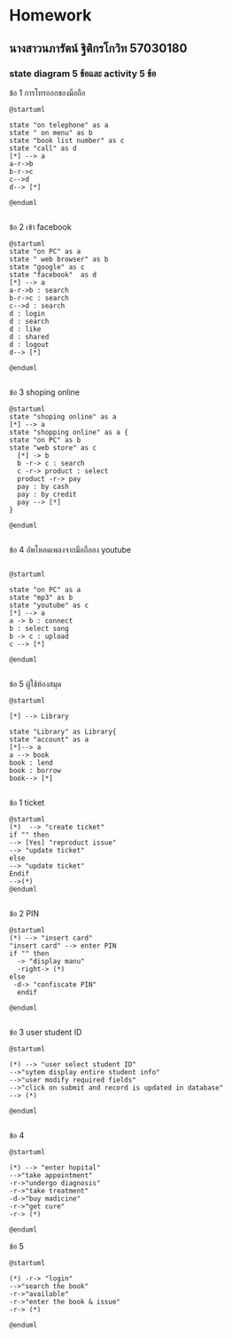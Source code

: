 # Homework
## นางสาวนภารัตน์ ฐิติกรโกวิท 57030180
### state diagram 5 ข้อและ activity 5 ข้อ 


ข้อ 1 การโทรออกของมือถือ

```
@startuml

state "on telephone" as a
state " on menu" as b
state "book list number" as c
state "call" as d
[*] --> a
a-r->b
b-r->c
c-->d
d--> [*]

@enduml
```

![]()


ข้อ 2 เข้า facebook

```
@startuml
state "on PC" as a
state " web browser" as b
state "google" as c
state "facebook"  as d
[*] --> a 
a-r->b : search
b-r->c : search
c-->d : search
d : login
d : search
d : like
d : shared
d : logout
d--> [*]

@enduml
```

![]()


ข้อ 3 shoping online


```
@startuml
state "shoping online" as a
[*] --> a
state "shopping online" as a {
state "on PC" as b
state "web store" as c
  [*] -> b
  b -r-> c : search
  c -r-> product : select
  product -r-> pay
  pay : by cash
  pay : by credit
  pay --> [*]
}

@enduml

```

![]()



ข้อ 4 อัพโหลดเพลงจากมือถือลง youtube

```

@startuml

state "on PC" as a
state "mp3" as b
state "youtube" as c
[*] --> a
a -> b : connect
b : select song
b -> c : upload
c --> [*]

@enduml

```

![]()


ข้อ 5 ผู้ใช้ห้องสมุด

```
@startuml

[*] --> Library

state "Library" as Library{
state "account" as a
[*]--> a
a --> book 
book : lend
book : borrow
book--> [*]

```

![]()


ข้อ 1 ticket


```
@startuml
(*)  --> "create ticket"
if "" then
--> [Yes] "reproduct issue"
--> "update ticket"
else
--> "update ticket"
Endif
-->(*)
@enduml
```
![]()


ข้อ 2 PIN

```
@startuml
(*) --> "insert card"
"insert card" --> enter PIN
if "" then
  -> "display manu" 
  -right-> (*)
else
 -d-> "confiscate PIN" 
  endif

@enduml
```

![]()

ข้อ 3 user student ID

```
@startuml

(*) --> "user select student ID"
-->"sytem display entire student info"
-->"user modify required fields"
-->"click on submit and record is updated in database"
--> (*)

@enduml
```


![]()

ข้อ 4 

```
@startuml

(*) --> "enter hopital"
-->"take appointment"
-r->"undergo diagnosis"
-r->"take treatment"
-d->"buy madicine"
-r->"get cure"
-r-> (*)

@enduml
```



ข้อ 5 

```
@startuml

(*) -r-> "login"
-->"search the book"
-r->"available"
-r->"enter the book & issue"
-r-> (*)

@enduml
```

![]()
